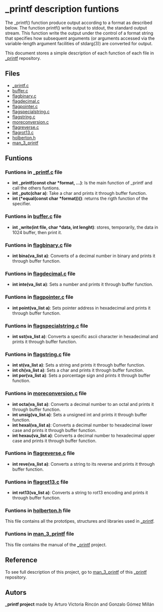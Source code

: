 # _printf description funtions
The  _printf()  function produce output according to a format as described below.  The function printf() write output to stdout, the standard output stream.  This function write the output under the control  of  a  format string  that  specifies  how   subsequent   arguments  (or arguments accessed via the variable-length argument facilities of stdarg(3)) are converted for output.

This document stores a simple description of each function of each file in [_printf](https://github.com/arvicrin/printf) repository.

## Files

- [_printf.c](https://github.com/arvicrin/printf/blob/master/_printf.c "_printf.c")
- [buffer.c](https://github.com/arvicrin/printf/blob/master/buffer.c "buffer.c")
- [flagbinary.c](https://github.com/arvicrin/printf/blob/master/flagbinary.c "flagbinary.c")
- [flagdecimal.c](https://github.com/arvicrin/printf/blob/master/flagdecimal.c "flagdecimal.c")
- [flagpointer.c](https://github.com/arvicrin/printf/blob/master/flagpointer.c "flagpointer.c")
- [flagspecialstring.c](https://github.com/arvicrin/printf/blob/master/flagspecialstring.c "flagspecialstring.c")
- [flagstring.c](https://github.com/arvicrin/printf/blob/master/flagstring.c "flagstring.c")
- [moreconversion.c](https://github.com/arvicrin/printf/blob/master/moreconversion.c "moreconversion.c")
- [flagreverse.c](https://github.com/arvicrin/printf/blob/master/flagreverse.c "flagreverse.c")
- [flagrot13.c](https://github.com/arvicrin/printf/blob/master/flagrot13.c "flagrot13.c")
- [holberton.h](https://github.com/arvicrin/printf/blob/master/holberton.h "holberton.h")
- [man_3_printf](https://github.com/arvicrin/printf/blob/master/man_3_printf "man_3_printf")
## Funtions
### Funtions in [_printf.c](https://github.com/arvicrin/printf/blob/master/_printf.c "_printf.c") file

- **int  _printf(const  char *format, ...)**: Is the main function of _printf and call the others funtions.
- **int  _putc(char a)**: Take a char and prints it through buffer function.
- **int (*equal(const  char *format))()**: returns the rigth function of the specifier.
### Funtions in [buffer.c](https://github.com/arvicrin/printf/blob/master/buffer.c "buffer.c") file
- **int  _write(int file, char *data, int lenght)**: stores, temporarily, the data in 1024 buffer, then print it.
### Funtions in [flagbinary.c](https://github.com/arvicrin/printf/blob/master/flagbinary.c "flagbinary.c") file
- **int  bina(va_list a)**: Converts of a decimal number in binary and prints it through buffer function.
### Funtions in [flagdecimal.c](https://github.com/arvicrin/printf/blob/master/flagdecimal.c "flagdecimal.c") file
- **int  inte(va_list a)**: Sets a number and prints it through buffer function.
### Funtions in [flagpointer.c](https://github.com/arvicrin/printf/blob/master/flagpointer.c "flagpointer.c") file
- **int  point(va_list a)**:  Sets pointer address in hexadecimal and prints it through buffer function.
### Funtions in [flagspecialstring.c](https://github.com/arvicrin/printf/blob/master/flagspecialstring.c "flagspecialstring.c") file
- **int  sst(va_list a)**: Converts a specific ascii character in hexadecimal and prints it through buffer function.
### Funtions in [flagstring.c](https://github.com/arvicrin/printf/blob/master/flagstring.c "flagstring.c") file
- **int  st(va_list a)**: Sets a string and prints it through buffer function.
- **int  ch(va_list a)**: Sets a char and prints it through buffer function.
- **int  por(va_list a)**: Sets a porcentage sign and prints it through buffer function.

### Funtions in [moreconversion.c](https://github.com/arvicrin/printf/blob/master/moreconversion.c "moreconversion.c") file
- **int  octa(va_list a)**: Converts a decimal number to an octal and prints it through buffer function.
- **int  unsig(va_list a)**: Sets a unsigned int and prints it through buffer function.
- **int  hexal(va_list a)**: Converts a decimal number to hexadecimal lower case and prints it through buffer function.
- **int  hexau(va_list a)**: Converts a decimal number to hexadecimal upper case and prints it through buffer function.

### Funtions in [flagreverse.c](https://github.com/arvicrin/printf/blob/master/flagreverse.c "flagreverse.c") file

- **int reve(va_list a)**: Converts a string to its reverse and prints it through buffer function.

### Funtions in [flagrot13.c](https://github.com/arvicrin/printf/blob/master/flagrot13.c "flagrot13.c") file

- **int  rot13(va_list a)**: Converts a string to rot13 encoding and prints it through buffer function.


### Funtions in [holberton.h](https://github.com/arvicrin/printf/blob/master/holberton.h "holberton.h") file
This file contains all the prototipes, structures and libraries used in [_printf](https://github.com/arvicrin/printf).

### Funtions in [man_3_printf](https://github.com/arvicrin/printf/blob/master/man_3_printf "man_3_printf") file
This file contains the manual of the [_printf](https://github.com/arvicrin/printf)  project.

## Reference 
To see full description of this project, go to [man_3_printf](https://github.com/arvicrin/printf/blob/master/man_3_printf "man_3_printf") of this [_printf](https://github.com/arvicrin/printf) repository.

## Autors
**_printf project** made by Arturo Victoria Rincón and Gonzalo Gómez Millán
